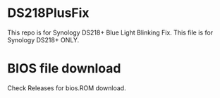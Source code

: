 # DS218PlusFix
This repo is for Synology DS218+ Blue Light Blinking Fix.
This file is for Synology DS218+ ONLY.

# BIOS file download
Check Releases for bios.ROM download.
